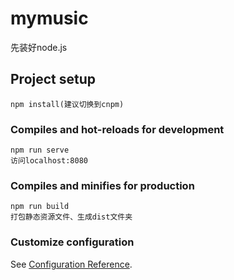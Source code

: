 # mymusic


先装好node.js

## Project setup
```
npm install(建议切换到cnpm)
```

### Compiles and hot-reloads for development
```
npm run serve
访问localhost:8080
```

### Compiles and minifies for production
```
npm run build
打包静态资源文件、生成dist文件夹
```

### Customize configuration
See [Configuration Reference](https://cli.vuejs.org/config/).

